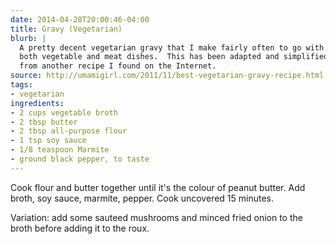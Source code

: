 ```yaml
---
date: 2014-04-28T20:00:46-04:00
title: Gravy (Vegetarian)
blurb: |
  A pretty decent vegetarian gravy that I make fairly often to go with 
  both vegetable and meat dishes.  This has been adapted and simplified
  from another recipe I found on the Internet.
source: http://umamigirl.com/2011/11/best-vegetarian-gravy-recipe.html
tags:
- vegetarian
ingredients:
- 2 cups vegetable broth
- 2 tbsp butter
- 2 tbsp all-purpose flour
- 1 tsp soy sauce
- 1/8 teaspoon Marmite
- ground black pepper, to taste
---
```

Cook flour and butter together until it's the colour of peanut butter.  Add
broth, soy sauce, marmite, pepper.  Cook uncovered 15 minutes.

Variation: add some sauteed mushrooms and minced fried onion to the broth
before adding it to the roux.
